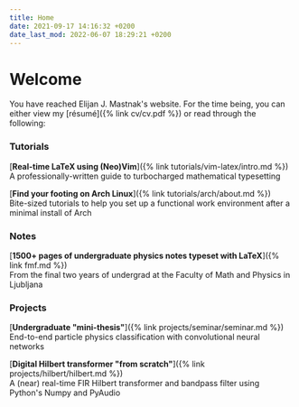 ```yaml
---
title: Home
date: 2021-09-17 14:16:32 +0200
date_last_mod: 2022-06-07 18:29:21 +0200
---
```


<h1 style="text-align: left;">Welcome</h1>

You have reached Elijan J. Mastnak's website.
For the time being, you can either view my [résumé]({% link cv/cv.pdf %}) or read through the following:

### Tutorials

[**Real-time LaTeX using (Neo)Vim**]({% link tutorials/vim-latex/intro.md %}) 
<br>
A professionally-written guide to turbocharged mathematical typesetting

[**Find your footing on Arch Linux**]({% link tutorials/arch/about.md %})
<br>
Bite-sized tutorials to help you set up a functional work environment after a minimal install of Arch

### Notes

[**1500+ pages of undergraduate physics notes typeset with LaTeX**]({% link fmf.md %})
<br>
From the final two years of undergrad at the Faculty of Math and Physics in Ljubljana

### Projects

[**Undergraduate "mini-thesis"**]({% link projects/seminar/seminar.md %}) 
<br>
End-to-end particle physics classification with convolutional neural networks

[**Digital Hilbert transformer "from scratch"**]({% link projects/hilbert/hilbert.md %}) 
<br>
A (near) real-time FIR Hilbert transformer and bandpass filter using Python's Numpy and PyAudio
